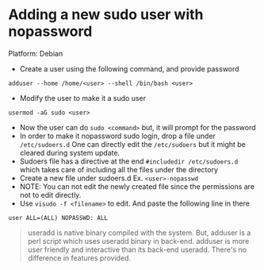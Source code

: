 # Adding a new sudo user with nopassword
Platform: Debian

- Create a user using the following command, and provide password
```
adduser --home /home/<user> --shell /bin/bash <user>
```

- Modify the user to make it a sudo user
```
usermod -aG sudo <user>
```

- Now the user can do `sudo <command>` but, it will prompt for the password
- In order to make it nopassword sudo login, drop a file under `/etc/sudoers.d`
One can directly edit the `/etc/sudoers` but it might be cleared during system update.
- Sudoers file has a directive at the end `#includedir /etc/sudoers.d` which takes care of including all the files under the directory
- Create a new file under sudoers.d Ex. `<user>-nopasswd` 
- NOTE: You can not edit the newly created file since the permissions are not to edit directly.
- Use `visudo -f <filename>` to edit. And paste the following line in there
```
user ALL=(ALL) NOPASSWD: ALL
```


> useradd is native binary compiled with the system. But, adduser is a perl script which uses useradd binary in back-end.
> adduser is more user friendly and interactive than its back-end  useradd. There's no difference in features provided.